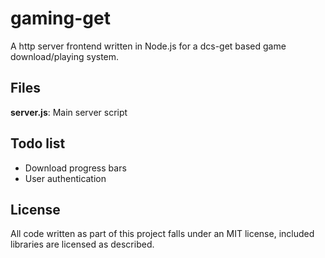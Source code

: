 # gaming-get

A http server frontend written in Node.js for a dcs-get based game download/playing system.

## Files

**server.js**: Main server script

## Todo list

* Download progress bars
* User authentication

## License

All code written as part of this project falls under an MIT license, included libraries are licensed as described.